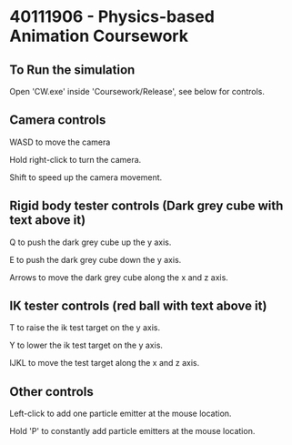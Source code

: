 40111906 - Physics-based Animation Coursework
=============================================

To Run the simulation
-------------------------

Open 'CW.exe' inside 'Coursework/Release', see below for controls.

Camera controls
------------------
WASD to move the camera

Hold right-click to turn the camera.

Shift to speed up the camera movement.

Rigid body tester controls (Dark grey cube with text above it)
------------------
Q to push the dark grey cube up the y axis.

E to push the dark grey cube down the y axis.

Arrows to move the dark grey cube along the x and z axis.

IK tester controls (red ball with text above it)
------------------
T to raise the ik test target on the y axis.

Y to lower the ik test target on the y axis.

IJKL to move the test target along the x and z axis.


Other controls
------------------
Left-click to add one particle emitter at the mouse location.

Hold 'P' to constantly add particle emitters at the mouse location.